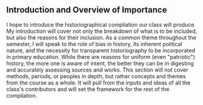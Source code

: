 ## Introduction and Overview of Importance

I hope to introduce the historiographical compliation our class will produce. My introduction will cover not only the breakdown of what is to be included, but also the reasons for their inclusion.
As a common theme throughout the semester, I will speak to the role of bias in history, its inherent political nature, and the necessity for transparent historiography to be incorporated in primary education.
While there are reasons for uniform (even "patriotic") history, the more one is aware of intent, the better they can be in digesting and accurately assessing sources and works.
This section will not cover methods, periods, or peoples in depth, but rather concepts and themes from the course as a whole. It will pull from the inputs and ideas of all the class's contributors and will set the framework for the rest of the compilation.
